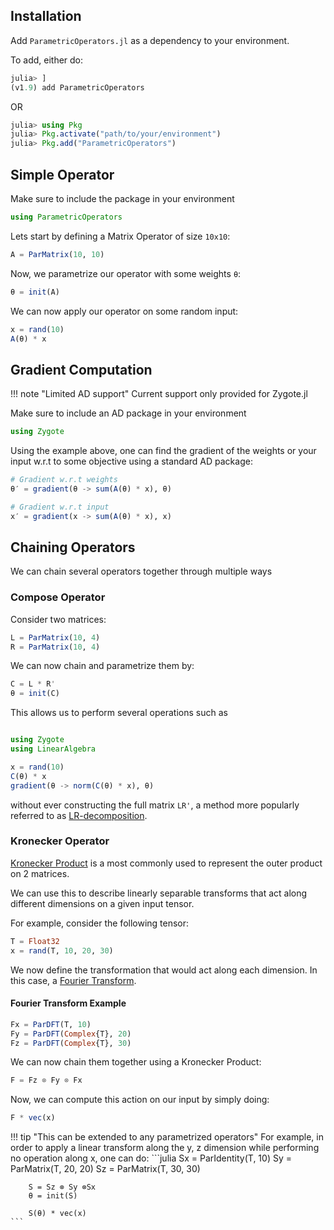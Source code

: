 ## Installation

Add `ParametricOperators.jl` as a dependency to your environment.

To add, either do:

```julia
julia> ]
(v1.9) add ParametricOperators
```

OR

```julia
julia> using Pkg
julia> Pkg.activate("path/to/your/environment")
julia> Pkg.add("ParametricOperators")
```

## Simple Operator

Make sure to include the package in your environment

```julia
using ParametricOperators
```

Lets start by defining a Matrix Operator of size `10x10`:

```julia
A = ParMatrix(10, 10)
```

Now, we parametrize our operator with some weights `θ`:

```julia
θ = init(A)
```

We can now apply our operator on some random input:

```julia
x = rand(10)
A(θ) * x
```

## Gradient Computation

!!! note "Limited AD support"
    Current support only provided for Zygote.jl

Make sure to include an AD package in your environment

```julia
using Zygote
```

Using the example above, one can find the gradient of the weights or your input w.r.t to some objective using a standard AD package:

```julia
# Gradient w.r.t weights
θ′ = gradient(θ -> sum(A(θ) * x), θ)

# Gradient w.r.t input
x′ = gradient(x -> sum(A(θ) * x), x)
```

## Chaining Operators

We can chain several operators together through multiple ways 

### Compose Operator

Consider two matrices:

```julia
L = ParMatrix(10, 4)
R = ParMatrix(10, 4)
```

We can now chain and parametrize them by:

```julia
C = L * R'
θ = init(C)
```

This allows us to perform several operations such as

```julia

using Zygote
using LinearAlgebra

x = rand(10)
C(θ) * x
gradient(θ -> norm(C(θ) * x), θ)
```

without ever constructing the full matrix `LR'`, a method more popularly referred to as [LR-decomposition](https://link.springer.com/chapter/10.1007/978-3-662-65458-3_11).

### Kronecker Operator

[Kronecker Product](https://en.wikipedia.org/wiki/Kronecker_product) is a most commonly used to represent the outer product on 2 matrices.

We can use this to describe linearly separable transforms that act along different dimensions on a given input tensor.

For example, consider the following tensor:

```julia
T = Float32
x = rand(T, 10, 20, 30)
```

We now define the transformation that would act along each dimension. In this case, a [Fourier Transform](https://en.wikipedia.org/wiki/Fourier_transform).

#### Fourier Transform Example
```julia
Fx = ParDFT(T, 10)
Fy = ParDFT(Complex{T}, 20)
Fz = ParDFT(Complex{T}, 30)
```

We can now chain them together using a Kronecker Product:

```julia
F = Fz ⊗ Fy ⊗ Fx
```

Now, we can compute this action on our input by simply doing:

```julia
F * vec(x)
```

!!! tip "This can be extended to any parametrized operators"
    For example, in order to apply a linear transform along the y, z dimension while performing no operation along x, one can do:
    ```julia
        Sx = ParIdentity(T, 10)
        Sy = ParMatrix(T, 20, 20)
        Sz = ParMatrix(T, 30, 30)

        S = Sz ⊗ Sy ⊗Sx
        θ = init(S)

        S(θ) * vec(x)
    ```
